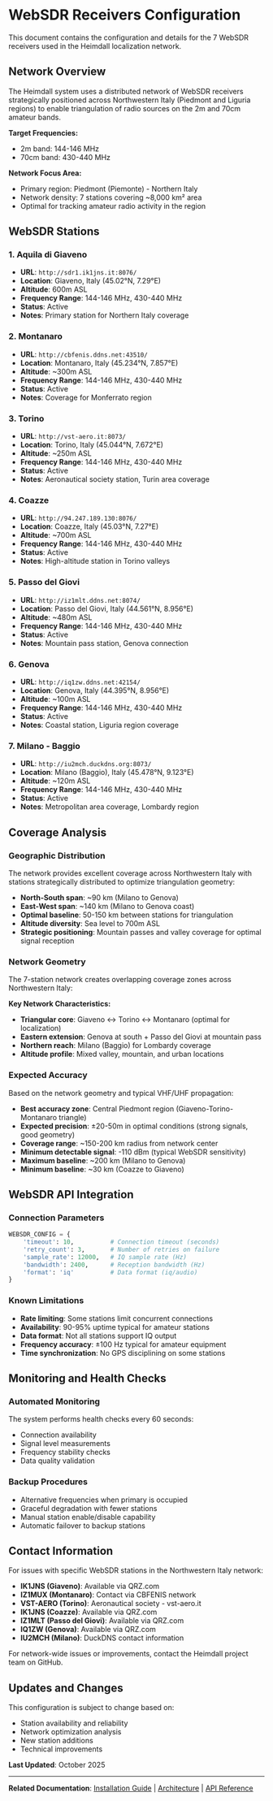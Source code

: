 # WebSDR Receivers Configuration

This document contains the configuration and details for the 7 WebSDR receivers used in the Heimdall localization network.

## Network Overview

The Heimdall system uses a distributed network of WebSDR receivers strategically positioned across Northwestern Italy (Piedmont and Liguria regions) to enable triangulation of radio sources on the 2m and 70cm amateur bands.

**Target Frequencies:**
- 2m band: 144-146 MHz
- 70cm band: 430-440 MHz

**Network Focus Area:**
- Primary region: Piedmont (Piemonte) - Northern Italy
- Network density: 7 stations covering ~8,000 km² area
- Optimal for tracking amateur radio activity in the region

## WebSDR Stations

### 1. Aquila di Giaveno
- **URL**: `http://sdr1.ik1jns.it:8076/`
- **Location**: Giaveno, Italy (45.02°N, 7.29°E)
- **Altitude**: 600m ASL
- **Frequency Range**: 144-146 MHz, 430-440 MHz
- **Status**: Active
- **Notes**: Primary station for Northern Italy coverage

### 2. Montanaro
- **URL**: `http://cbfenis.ddns.net:43510/`
- **Location**: Montanaro, Italy (45.234°N, 7.857°E)
- **Altitude**: ~300m ASL
- **Frequency Range**: 144-146 MHz, 430-440 MHz
- **Status**: Active
- **Notes**: Coverage for Monferrato region

### 3. Torino
- **URL**: `http://vst-aero.it:8073/`
- **Location**: Torino, Italy (45.044°N, 7.672°E)
- **Altitude**: ~250m ASL
- **Frequency Range**: 144-146 MHz, 430-440 MHz
- **Status**: Active
- **Notes**: Aeronautical society station, Turin area coverage

### 4. Coazze
- **URL**: `http://94.247.189.130:8076/`
- **Location**: Coazze, Italy (45.03°N, 7.27°E)
- **Altitude**: ~700m ASL
- **Frequency Range**: 144-146 MHz, 430-440 MHz
- **Status**: Active
- **Notes**: High-altitude station in Torino valleys

### 5. Passo del Giovi
- **URL**: `http://iz1mlt.ddns.net:8074/`
- **Location**: Passo del Giovi, Italy (44.561°N, 8.956°E)
- **Altitude**: ~480m ASL
- **Frequency Range**: 144-146 MHz, 430-440 MHz
- **Status**: Active
- **Notes**: Mountain pass station, Genova connection

### 6. Genova
- **URL**: `http://iq1zw.ddns.net:42154/`
- **Location**: Genova, Italy (44.395°N, 8.956°E)
- **Altitude**: ~100m ASL
- **Frequency Range**: 144-146 MHz, 430-440 MHz
- **Status**: Active
- **Notes**: Coastal station, Liguria region coverage

### 7. Milano - Baggio
- **URL**: `http://iu2mch.duckdns.org:8073/`
- **Location**: Milano (Baggio), Italy (45.478°N, 9.123°E)
- **Altitude**: ~120m ASL
- **Frequency Range**: 144-146 MHz, 430-440 MHz
- **Status**: Active
- **Notes**: Metropolitan area coverage, Lombardy region

## Coverage Analysis

### Geographic Distribution
The network provides excellent coverage across Northwestern Italy with stations strategically distributed to optimize triangulation geometry:

- **North-South span**: ~90 km (Milano to Genova)
- **East-West span**: ~140 km (Milano to Genova coast)
- **Optimal baseline**: 50-150 km between stations for triangulation
- **Altitude diversity**: Sea level to 700m ASL
- **Strategic positioning**: Mountain passes and valley coverage for optimal signal reception

### Network Geometry
The 7-station network creates overlapping coverage zones across Northwestern Italy:

**Key Network Characteristics:**
- **Triangular core**: Giaveno ↔ Torino ↔ Montanaro (optimal for localization)
- **Eastern extension**: Genova at south + Passo del Giovi at mountain pass
- **Northern reach**: Milano (Baggio) for Lombardy coverage
- **Altitude profile**: Mixed valley, mountain, and urban locations

### Expected Accuracy
Based on the network geometry and typical VHF/UHF propagation:

- **Best accuracy zone**: Central Piedmont region (Giaveno-Torino-Montanaro triangle)
- **Expected precision**: ±20-50m in optimal conditions (strong signals, good geometry)
- **Coverage range**: ~150-200 km radius from network center
- **Minimum detectable signal**: -110 dBm (typical WebSDR sensitivity)
- **Maximum baseline**: ~200 km (Milano to Genova)
- **Minimum baseline**: ~30 km (Coazze to Giaveno)

## WebSDR API Integration

### Connection Parameters
```python
WEBSDR_CONFIG = {
    'timeout': 10,          # Connection timeout (seconds)
    'retry_count': 3,       # Number of retries on failure
    'sample_rate': 12000,   # IQ sample rate (Hz)
    'bandwidth': 2400,      # Reception bandwidth (Hz)
    'format': 'iq'          # Data format (iq/audio)
}
```

### Known Limitations
- **Rate limiting**: Some stations limit concurrent connections
- **Availability**: 90-95% uptime typical for amateur stations
- **Data format**: Not all stations support IQ output
- **Frequency accuracy**: ±100 Hz typical for amateur equipment
- **Time synchronization**: No GPS disciplining on some stations

## Monitoring and Health Checks

### Automated Monitoring
The system performs health checks every 60 seconds:
- Connection availability
- Signal level measurements
- Frequency stability checks
- Data quality validation

### Backup Procedures
- Alternative frequencies when primary is occupied
- Graceful degradation with fewer stations
- Manual station enable/disable capability
- Automatic failover to backup stations

## Contact Information

For issues with specific WebSDR stations in the Northwestern Italy network:
- **IK1JNS (Giaveno)**: Available via QRZ.com
- **IZ1MUX (Montanaro)**: Contact via CBFENIS network
- **VST-AERO (Torino)**: Aeronautical society - vst-aero.it
- **IK1JNS (Coazze)**: Available via QRZ.com
- **IZ1MLT (Passo del Giovi)**: Available via QRZ.com
- **IQ1ZW (Genova)**: Available via QRZ.com
- **IU2MCH (Milano)**: DuckDNS contact information

For network-wide issues or improvements, contact the Heimdall project team on GitHub.

## Updates and Changes

This configuration is subject to change based on:
- Station availability and reliability
- Network optimization analysis
- New station additions
- Technical improvements

**Last Updated**: October 2025

---

**Related Documentation**: [Installation Guide](./installation.md) | [Architecture](./ARCHITECTURE.md) | [API Reference](./api_reference.md)
